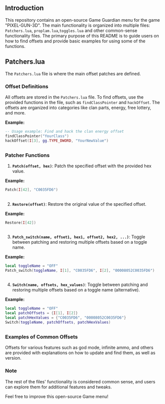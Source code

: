 
## Introduction
This repository contains an open-source Game Guardian menu for the game "PIXEL-GUN-3D". The main functionality is organized into multiple files: `Patchers.lua`, `proplam.lua`,`toggles.lua` and other common-sense functionality files. The primary purpose of this README is to guide users on how to find offsets and provide basic examples for using some of the functions.

## Patchers.lua
The `Patchers.lua` file is where the main offset patches are defined.

### Offset Definitions
All offsets are stored in the `Patchers.lua` file. To find offsets, use the provided functions in the file, such as `findClassPointer` and `hackOffset`. The offsets are organized into categories like clan parts, energy, free lottery, and more.

**Example:**
```lua
-- Usage example: Find and hack the clan energy offset
findClassPointer("YourClass")
hackOffset(I[3], gg.TYPE_DWORD, "YourNewValue")
```
##
### Patcher Functions
1. **`Patch(offset, hex)`**: Patch the specified offset with the provided hex value.

**Example:**
```lua
Patch(I[42], "C0035FD6")
```
##
2. **`Restore(offset)`**: Restore the original value of the specified offset.

**Example:**
```lua
Restore(I[42])
```
##
3. **`Patch_switch(name, offset1, hex1, offset2, hex2, ...)`**: Toggle between patching and restoring multiple offsets based on a toggle name.

**Example:**
```lua
local toggleName = "OFF"
Patch_switch(toggleName, I[1], "C0035FD6", I[2], "00008052C0035FD6")
```
##
4. **`Switch(name, offsets, hex_values)`**: Toggle between patching and restoring multiple offsets based on a toggle name (alternative).

**Example:**
```lua
local toggleName = "OFF"
local patchOffsets = {I[1], I[2]}
local patchHexValues = {"C0035FD6", "00008052C0035FD6"}
Switch(toggleName, patchOffsets, patchHexValues)
```
##
### Examples of Common Offsets
Offsets for various features such as god mode, infinite ammo, and others are provided with explanations on how to update and find them, as well as version.

### Note
The rest of the files' functionality is considered common sense, and users can explore them for additional features and tweaks.

Feel free to improve this open-source Game menu!
